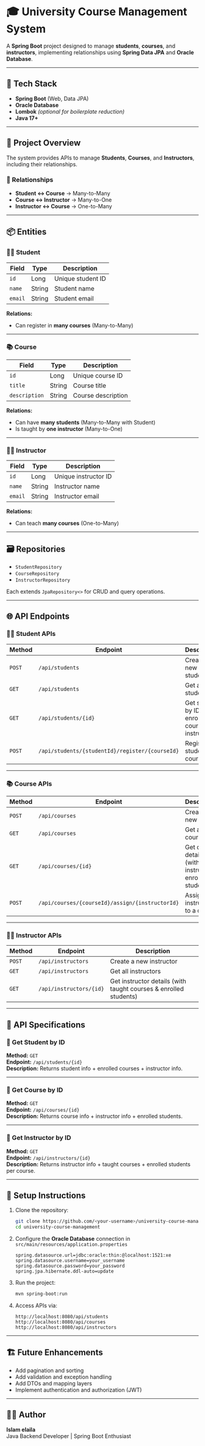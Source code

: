# 🎓 University Course Management System

A **Spring Boot** project designed to manage **students**, **courses**, and **instructors**, implementing relationships using **Spring Data JPA** and **Oracle Database**.

---

## 🚀 Tech Stack

- **Spring Boot** (Web, Data JPA)  
- **Oracle Database**  
- **Lombok** *(optional for boilerplate reduction)*  
- **Java 17+**

---

## 🧩 Project Overview

The system provides APIs to manage **Students**, **Courses**, and **Instructors**, including their relationships.

### 🔗 Relationships
- **Student ↔ Course** → Many-to-Many  
- **Course ↔ Instructor** → Many-to-One  
- **Instructor ↔ Course** → One-to-Many  

---

## 📦 Entities

### 🧑‍🎓 Student
| Field | Type | Description |
|--------|------|-------------|
| `id` | Long | Unique student ID |
| `name` | String | Student name |
| `email` | String | Student email |

**Relations:**
- Can register in **many courses** (Many-to-Many)

---

### 📚 Course
| Field | Type | Description |
|--------|------|-------------|
| `id` | Long | Unique course ID |
| `title` | String | Course title |
| `description` | String | Course description |

**Relations:**
- Can have **many students** (Many-to-Many with Student)  
- Is taught by **one instructor** (Many-to-One)

---

### 👨‍🏫 Instructor
| Field | Type | Description |
|--------|------|-------------|
| `id` | Long | Unique instructor ID |
| `name` | String | Instructor name |
| `email` | String | Instructor email |

**Relations:**
- Can teach **many courses** (One-to-Many)

---

## 🗃️ Repositories

- `StudentRepository`
- `CourseRepository`
- `InstructorRepository`

Each extends `JpaRepository<>` for CRUD and query operations.

---

## 🌐 API Endpoints

### 🧑‍🎓 Student APIs

| Method | Endpoint | Description |
|---------|-----------|-------------|
| `POST` | `/api/students` | Create a new student |
| `GET` | `/api/students` | Get all students |
| `GET` | `/api/students/{id}` | Get student by ID (with enrolled courses & instructors) |
| `POST` | `/api/students/{studentId}/register/{courseId}` | Register a student to a course |

---

### 📚 Course APIs

| Method | Endpoint | Description |
|---------|-----------|-------------|
| `POST` | `/api/courses` | Create a new course |
| `GET` | `/api/courses` | Get all courses |
| `GET` | `/api/courses/{id}` | Get course details (with instructor & enrolled students) |
| `POST` | `/api/courses/{courseId}/assign/{instructorId}` | Assign an instructor to a course |

---

### 👨‍🏫 Instructor APIs

| Method | Endpoint | Description |
|---------|-----------|-------------|
| `POST` | `/api/instructors` | Create a new instructor |
| `GET` | `/api/instructors` | Get all instructors |
| `GET` | `/api/instructors/{id}` | Get instructor details (with taught courses & enrolled students) |

---

## 🧠 API Specifications

### 🔹 Get Student by ID
**Method:** `GET`  
**Endpoint:** `/api/students/{id}`  
**Description:** Returns student info + enrolled courses + instructor info.

---

### 🔹 Get Course by ID
**Method:** `GET`  
**Endpoint:** `/api/courses/{id}`  
**Description:** Returns course info + instructor info + enrolled students.

---

### 🔹 Get Instructor by ID
**Method:** `GET`  
**Endpoint:** `/api/instructors/{id}`  
**Description:** Returns instructor info + taught courses + enrolled students per course.

---

## 🧰 Setup Instructions

1. Clone the repository:
   ```bash
   git clone https://github.com/<your-username>/university-course-management.git
   cd university-course-management
   ```

2. Configure the **Oracle Database** connection in  
   `src/main/resources/application.properties`

   ```properties
   spring.datasource.url=jdbc:oracle:thin:@localhost:1521:xe
   spring.datasource.username=your_username
   spring.datasource.password=your_password
   spring.jpa.hibernate.ddl-auto=update
   ```

3. Run the project:
   ```bash
   mvn spring-boot:run
   ```

4. Access APIs via:
   ```
   http://localhost:8080/api/students
   http://localhost:8080/api/courses
   http://localhost:8080/api/instructors
   ```

---

## 🏗️ Future Enhancements
- Add pagination and sorting  
- Add validation and exception handling  
- Add DTOs and mapping layers  
- Implement authentication and authorization (JWT)

---

## 🧑‍💻 Author
**Islam elaila**  
Java Backend Developer | Spring Boot Enthusiast  
